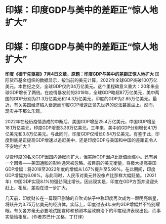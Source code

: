 # 印媒：印度GDP与美中的差距正“惊人地扩大”

# 印媒：印度GDP与美中的差距正“惊人地扩大”

**印度《德干先驱报》7月4日文章，原题：印度GDP与美中的差距正惊人地扩大**
国际货币基金组织的数据显示，按当前的美元计算，2022年全球GDP突破100万亿美元。本世纪之交，全球GDP仅约34万亿美元。这个里程碑意义重大：20年来全球GDP增长了两倍。在疫情暴发前的2019年，全球GDP略超87万亿美元，美中两国的GDP分别为21.3万亿美元和14.3万亿美元，印度的GDP为2.85万亿美元。最近，有关美国经济陷入衰退而印度GDP增速正领先世界的说法甚嚣尘上。然而，现实并不那么乐观。

2022年在经历疫情造成的中断后，美国GDP增至25.4万亿美元，中国GDP增至18.1万亿美元，印度GDP增至3.39万亿美元。三年来，美中的GDP分别增长4.1万亿美元和3.8万亿美元。与此同时，印度GDP仅增长0.54万亿美元。有鉴于此，印度到底是正提高GDP增速以追赶美中，还是印度GDP与美国和中国的差距正令人不安地扩大？

尽管印度的名义GDP因国内通胀而扩大，但实际GDP因卢比贬值而缩小。还有另一个因素——美国通胀的影响通常被忽略。按目前的美元衡量，将极大提高美国GDP增幅：将2019至2022年度的增幅从1.67%提升至5.99%。在此期间，印度GDP增幅为6.08%。与此同时，人民币对美元并没像卢比那样大幅贬值。（2021年）中国GDP实现8.1%的强劲同比增长。因此现实是，印度在GDP方面并没迎头赶上，相反，差距在进一步扩大。

几天前，印度财长在一篇现已删除的自吹式帖子中称印度再次成为一颗明亮新星，将跃升为3.75万亿美元的经济体。实际上，印度过去4年来的GDP增幅并不特别耀眼。有关各方毫无必要地试图宣称和预测本届政府治下的印度经济表现出色，而事实恰恰相反。（作者苏巴什·加格，丁玎译）

